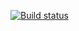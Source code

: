 [![Build status](https://ci.appveyor.com/api/projects/status/yeab926mcy6mgckc?svg=true)](https://ci.appveyor.com/project/GulnazMm/patterns2)